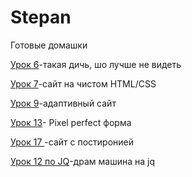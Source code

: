 

# Stepan
Готовые домашки

[Урок 6](https://stepahaha.github.io/homework_6/index.html "Mini-shit")-такая дичь, шо лучше не видеть

[Урок 7](https://stepahaha.github.io/homework-7/index.html "HTML/CSS")-сайт на чистом HTML/CSS


[Урок 9](https://stepahaha.github.io/Homework_9/index.html "BS3")-адаптивный сайт

[Урок 13](https://Stepahaha.github.io/homework_13/index.html "Pixel")- Pixel perfect форма

[Урок 17 ](https://Stepahaha.github.io/git/src/index.html "PostIronia")-сайт с постиронией

[Урок 12 по JQ](https://Stepahaha.github.io/src/index.html "Drum-machine")-драм машина на jq
